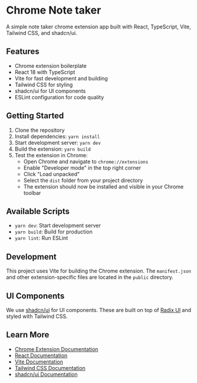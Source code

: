 # Chrome Note taker

A simple note taker chrome extension app built with React, TypeScript, Vite, Tailwind CSS, and shadcn/ui.

## Features

- Chrome extension boilerplate
- React 18 with TypeScript
- Vite for fast development and building
- Tailwind CSS for styling
- shadcn/ui for UI components
- ESLint configuration for code quality

## Getting Started

1. Clone the repository
2. Install dependencies: `yarn install`
3. Start development server: `yarn dev`
4. Build the extension: `yarn build`
5. Test the extension in Chrome:
   - Open Chrome and navigate to `chrome://extensions`
   - Enable "Developer mode" in the top right corner
   - Click "Load unpacked"
   - Select the `dist` folder from your project directory
   - The extension should now be installed and visible in your Chrome toolbar

## Available Scripts

- `yarn dev`: Start development server
- `yarn build`: Build for production
- `yarn lint`: Run ESLint

## Development

This project uses Vite for building the Chrome extension. The `manifest.json` and other extension-specific files are located in the `public` directory.

## UI Components

We use [shadcn/ui](https://ui.shadcn.com/) for UI components. These are built on top of [Radix UI](https://www.radix-ui.com/) and styled with Tailwind CSS.

## Learn More

- [Chrome Extension Documentation](https://developer.chrome.com/docs/extensions/)
- [React Documentation](https://reactjs.org/)
- [Vite Documentation](https://vitejs.dev/)
- [Tailwind CSS Documentation](https://tailwindcss.com/docs)
- [shadcn/ui Documentation](https://ui.shadcn.com/)